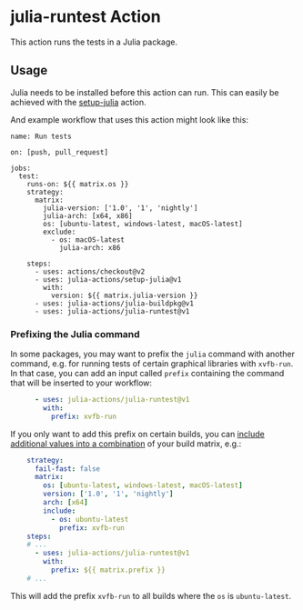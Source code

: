 # julia-runtest Action

This action runs the tests in a Julia package.

## Usage

Julia needs to be installed before this action can run. This can easily be achieved with the [setup-julia](https://github.com/marketplace/actions/setup-julia-environment) action.

And example workflow that uses this action might look like this:

```
name: Run tests

on: [push, pull_request]

jobs:
  test:
    runs-on: ${{ matrix.os }}
    strategy:
      matrix:
        julia-version: ['1.0', '1', 'nightly']
        julia-arch: [x64, x86]
        os: [ubuntu-latest, windows-latest, macOS-latest]
        exclude:
          - os: macOS-latest
            julia-arch: x86

    steps:
      - uses: actions/checkout@v2
      - uses: julia-actions/setup-julia@v1
        with:
          version: ${{ matrix.julia-version }}
      - uses: julia-actions/julia-buildpkg@v1
      - uses: julia-actions/julia-runtest@v1
```

### Prefixing the Julia command

In some packages, you may want to prefix the `julia` command with another command, e.g. for running tests of certain graphical libraries with `xvfb-run`.
In that case, you can add an input called `prefix` containing the command that will be inserted to your workflow:

```yaml
      - uses: julia-actions/julia-runtest@v1
        with:
          prefix: xvfb-run
```

If you only want to add this prefix on certain builds, you can [include additional values into a combination](https://docs.github.com/en/free-pro-team@latest/actions/reference/workflow-syntax-for-github-actions#example-including-additional-values-into-combinations) of your build matrix, e.g.:

```yaml
    strategy:
      fail-fast: false
      matrix:
        os: [ubuntu-latest, windows-latest, macOS-latest]
        version: ['1.0', '1', 'nightly']
        arch: [x64]
        include:
          - os: ubuntu-latest
            prefix: xvfb-run
    steps:
    # ...
      - uses: julia-actions/julia-runtest@v1
        with:
          prefix: ${{ matrix.prefix }}
    # ...
```

This will add the prefix `xvfb-run` to all builds where the `os` is `ubuntu-latest`.
